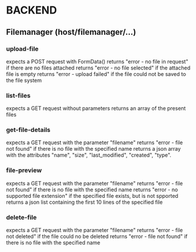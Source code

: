 # BACKEND

## Filemanager (host/filemanager/...)
### upload-file
expects a POST request with FormData()
returns "error - no file in request" if there are no files attached
returns "error - no file selected" if the attached file is empty
returns "error - upload failed" if the file could not be saved to the file system

### list-files
expects a GET request without parameters
returns an array of the present files

### get-file-details
expects a GET request with the parameter "filename"
returns "error - file not found" if there is no file with the specified name
returns a json array with the attributes "name", "size", "last_modified", "created", "type".

### file-preview
expects a GET request with the parameter "filename"
returns "error - file not found" if there is no file with the specified name
returns "error - no supported file extension" if the specified file exists, but is not spported
returns a json list containing the first 10 lines of the specified file

### delete-file
expects a GET request with the parameter "filename"
returns "error - file not deleted" if the file could no be deleted
returns "error - file not found" if there is no file with the specified name